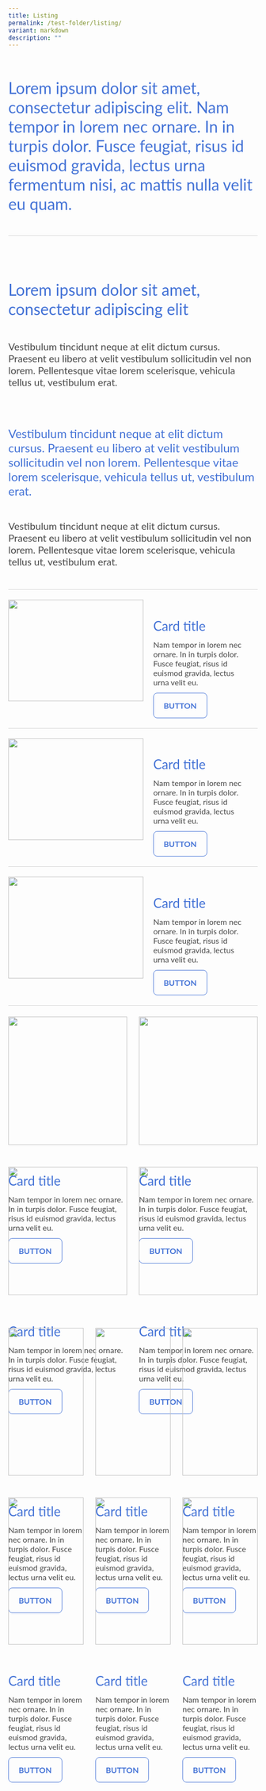 ```yaml
---
title: Listing
permalink: /test-folder/listing/
variant: markdown
description: ""
---
```

<style>
    .iso-template h3 {
        color: #4372D6 !important;
        font-family: Lato;
        font-size: 32px;
        font-style: normal;
        font-weight: 400;
        line-height: normal;
        margin-bottom: 0px;
    }

    .iso-template h4 {
        color: #4372D6 !important;
        font-family: Lato;
        font-size: 26px;
        font-style: normal;
        font-weight: 400;
        line-height: normal;
        margin-bottom: 0px;
    }

    .iso-template h5 {
        color: #4372D6 !important;
        font-family: Lato;
        font-size: 24px;
        font-style: normal;
        font-weight: 400;
        line-height: normal;
        margin-bottom: 0px;
    }

    .iso-template .body-text-regular {
        color: #484848 !important;
        font-family: Lato;
        font-size: 20px;
        font-style: normal;
        font-weight: 400;
        line-height: normal;
    }

    .iso-template .body-text-small {
        color: #484848 !important;
        font-family: Lato;
        font-size: 16px;
        font-style: normal;
        font-weight: 400;
        line-height: normal;
    }

    .iso-template .body-text-bold {
        color: #000 !important;
        font-family: Lato;
        font-size: 20px;
        font-style: normal;
        font-weight: 700;
        line-height: normal;
    }

    .iso-template .body-text-small-bold {
        color: #4372D6 !important;
        font-family: Lato;
        font-size: 16px;
        font-style: normal;
        font-weight: 700;
        line-height: normal;
    }

    .iso-template .anchorlink {
        color: #4372D6 !important;
        font-family: Lato;
        font-size: 20px;
        font-style: normal;
        font-weight: 700;
        line-height: normal;
        text-decoration-line: underline;
    }

    .iso-template .button-default {
        width: auto;
        height: auto;
        padding: 15px 20px;
        border-radius: 8px;
        border: 1px solid #4372D6;
        color: #4372D6 !important;
        font-family: Lato;
        font-size: 16px;
        font-style: normal;
        font-weight: 700;
        line-height: normal;
        text-transform: uppercase;
        cursor: pointer;
        display: inline-block;
    }

    .iso-template .button-blue {
        width: auto;
        height: auto;
        padding: 15px 20px;
        border-radius: 8px;
        border: 1px solid #4372D6;
        color: #fff !important;
        background-color: #4372D6;
        font-family: Lato;
        font-size: 16px;
        font-style: normal;
        font-weight: 700;
        line-height: normal;
        text-transform: uppercase;
        cursor: pointer;
        display: inline-block;
    }

    .iso-template .button-blue > svg {
        display: inline;
        margin-left: 15px
    }

    @media only screen and (max-width: 768px) {
        .iso-template h3 {
            font-size: 28px;
        }

        .iso-template h4 {
            font-size: 24px;
        }

        .iso-template h5 {
            font-size: 22px;
        }
    }
</style>
<style>
    .listing-template {
        width: 100%;
        display: flex;
        flex-direction: column;
    }

    .listing-template .section {
        width: 100%;
        position: relative;
    }

    .listing-template .section.heading-text {
        padding-bottom: 44px;
        border-bottom: 1px solid #d6d6d6;
        margin-bottom: 22px;
    }

    .listing-template .section.article-title {
        padding-top: 22px;
        padding-bottom: 22px;
    }

    .listing-template .section.article-subtitle {
        padding-top: 22px;
        padding-bottom: 22px;
    }

    .listing-template .section.article-text {
        padding-top: 22px;
        padding-bottom: 22px;
    }

    .listing-template .section.card-one-container {
        width: 100%;
        margin-top: 22px;
    }
</style>
<style>
    .listing-template .card-one-box {
        border-top: 1px solid #d6d6d6;
        width: 100%;
        height: auto;
        min-height: 205px;
        padding: 20px 0px;
        display: flex;
        flex-direction: row;
    }

    .listing-template .card-one-box:last-of-type {
        border-bottom: 1px solid #d6d6d6;
    }

    .listing-template .card-one-box > img {
        width: 273px;
        height: 205px;
    }

    .listing-template .card-one-details {
        width: calc(100% - 273px);
        height: auto;
        box-sizing: border-box;
        padding: 0px 20px;
    }

    .listing-template .card-one-title {
        width: 100%;
        height: auto;
        float: left;
    }

    .listing-template .card-one-text {
        width: 100%;
        height: auto;
        padding: 12px 0px;
        float: left;
    }

    @media only screen and (max-width: 768px) {
        .listing-template .card-one-box {
            flex-direction: column-reverse;
        }

        .listing-template .card-one-box > img {
            width: 100%;
            height: auto;
            border-radius: 10px;
            margin-top: 20px;
        }

        .listing-template .card-one-details {
            width: 100%;
            padding: 0px;
        }
    }
</style>
<style>
    .listing-template .card-two-container {
        width: 100%;
        margin-top: 22px;
        display: flex;
        flex-wrap: wrap;
    }

    .listing-template .card-two-box {
        height: auto;
        flex: 0 0 50%;
        box-sizing: border-box;
        padding-bottom: 44px
    }

    .listing-template .card-two-box:nth-of-type(odd) {
        padding-right: 12px;
    }

    .listing-template .card-two-box:nth-of-type(even) {
        padding-left: 12px;
    }

    .listing-template .card-two-box > img {
        width: 100%;
        height: auto;
    }

    .listing-template .card-two-details {
        width: 100%;
        height: auto;
        box-sizing: border-box;
        padding-top: 20px;
    }

    .listing-template .card-two-title {
        width: 100%;
        height: auto;
        float: left;
    }

    .listing-template .card-two-text {
        width: 100%;
        height: auto;
        padding: 12px 0px;
        float: left;
    }

    @media only screen and (max-width: 1279px) {
        
    }

    @media only screen and (max-width: 1023px) {
        
    }

    @media only screen and (max-width: 768px) {
        .listing-template .card-two-box {
            flex: 0 0 100%;
        }

        .listing-template .card-two-box:nth-of-type(odd) {
            padding-right: 0px;
        }

        .listing-template .card-two-box:nth-of-type(even) {
            padding-left: 0px;
        }
    }
</style>
<style>
    .listing-template .card-three-container {
        width: 100%;
        margin-top: 22px;
        display: flex;
        flex-wrap: wrap;
    }

    .listing-template .card-three-box {
        height: auto;
        flex: 0 0 33.33333%;
        box-sizing: border-box;
        padding-bottom: 44px
    }

    .listing-template .card-three-box:nth-of-type(3n+1) {
        padding-right: 16px;
    }

    .listing-template .card-three-box:nth-of-type(3n+2) {
        padding-right: 8px;
        padding-left: 8px;
    }

    .listing-template .card-three-box:nth-of-type(3n+3) {
        padding-left: 16px;
    }

    .listing-template .card-three-box > img {
        width: 100%;
        height: auto;
    }

    .listing-template .card-three-details {
        width: 100%;
        height: auto;
        box-sizing: border-box;
        padding-top: 20px;
    }

    .listing-template .card-three-title {
        width: 100%;
        height: auto;
        float: left;
    }

    .listing-template .card-three-text {
        width: 100%;
        height: auto;
        padding: 12px 0px;
        float: left;
    }

    @media only screen and (max-width: 1279px) {
        
    }

    @media only screen and (max-width: 1023px) {
        
    }

    @media only screen and (max-width: 768px) {
        .listing-template .card-three-box {
            flex: 0 0 100%;
        }

        .listing-template .card-three-box:nth-of-type(3n+1) {
            padding-right: 0px;
        }

        .listing-template .card-three-box:nth-of-type(3n+2) {
            padding-right: 0px;
            padding-left: 0px;
        }

        .listing-template .card-three-box:nth-of-type(3n+3) {
            padding-left: 0px;
        }
    }
</style>
<div class="iso-template listing-template">
    <div class="section heading-text">
        <h3>Lorem ipsum dolor sit amet, consectetur adipiscing elit. Nam tempor in lorem nec ornare. In in turpis dolor. Fusce feugiat, risus id euismod gravida, lectus urna fermentum nisi, ac mattis nulla velit eu quam.</h3>
    </div>
    <div class="section article-title">
        <h3>Lorem ipsum dolor sit amet, consectetur adipiscing elit</h3>
    </div>
    <div class="section article-text">
        <span class="body-text-regular">Vestibulum tincidunt neque at elit dictum cursus. Praesent eu libero at velit vestibulum sollicitudin vel non lorem. Pellentesque vitae lorem scelerisque, vehicula tellus ut, vestibulum erat.</span>
    </div>
    <div class="section article-subtitle">
        <h5>Vestibulum tincidunt neque at elit dictum cursus. Praesent eu libero at velit vestibulum sollicitudin vel non lorem. Pellentesque vitae lorem scelerisque, vehicula tellus ut, vestibulum erat.</h5>
    </div>
    <div class="section article-text">
        <span class="body-text-regular">Vestibulum tincidunt neque at elit dictum cursus. Praesent eu libero at velit vestibulum sollicitudin vel non lorem. Pellentesque vitae lorem scelerisque, vehicula tellus ut, vestibulum erat.</span>
    </div>
    <div class="section card-one-container">
        <div class="card-one-box">
            <img alt="" src="https://developers.elementor.com/docs/assets/img/elementor-placeholder-image.png">
            <div class="card-one-details">
                <div class="card-one-title">
                    <h4>Card title</h4>
                </div>
                <div class="card-one-text">
                    <span class="body-text-small">Nam tempor in lorem nec ornare. In in turpis dolor. Fusce feugiat, risus id euismod gravida, lectus urna velit eu.</span>
                </div>
                <div class="button-default">
                    BUTTON
                </div>
            </div>
        </div>
        <div class="card-one-box">
            <img alt="" src="https://developers.elementor.com/docs/assets/img/elementor-placeholder-image.png">
            <div class="card-one-details">
                <div class="card-one-title">
                    <h4>Card title</h4>
                </div>
                <div class="card-one-text">
                    <span class="body-text-small">Nam tempor in lorem nec ornare. In in turpis dolor. Fusce feugiat, risus id euismod gravida, lectus urna velit eu.</span>
                </div>
                <div class="button-default">
                    BUTTON
                </div>
            </div>
        </div>
        <div class="card-one-box">
            <img alt="" src="https://developers.elementor.com/docs/assets/img/elementor-placeholder-image.png">
            <div class="card-one-details">
                <div class="card-one-title">
                    <h4>Card title</h4>
                </div>
                <div class="card-one-text">
                    <span class="body-text-small">Nam tempor in lorem nec ornare. In in turpis dolor. Fusce feugiat, risus id euismod gravida, lectus urna velit eu.</span>
                </div>
                <div class="button-default">
                    BUTTON
                </div>
            </div>
        </div>
    </div>
    <div class="section card-two-container">
        <div class="card-two-box">
            <img alt="" src="https://developers.elementor.com/docs/assets/img/elementor-placeholder-image.png">
            <div class="card-two-details">
                <div class="card-two-title">
                    <h4>Card title</h4>
                </div>
                <div class="card-two-text">
                    <span class="body-text-small">Nam tempor in lorem nec ornare. In in turpis dolor. Fusce feugiat, risus id euismod gravida, lectus urna velit eu.</span>
                </div>
                <div class="button-default">
                    BUTTON
                </div>
            </div>
        </div>
        <div class="card-two-box">
            <img alt="" src="https://developers.elementor.com/docs/assets/img/elementor-placeholder-image.png">
            <div class="card-two-details">
                <div class="card-two-title">
                    <h4>Card title</h4>
                </div>
                <div class="card-two-text">
                    <span class="body-text-small">Nam tempor in lorem nec ornare. In in turpis dolor. Fusce feugiat, risus id euismod gravida, lectus urna velit eu.</span>
                </div>
                <div class="button-default">
                    BUTTON
                </div>
            </div>
        </div>
        <div class="card-two-box">
            <img alt="" src="https://developers.elementor.com/docs/assets/img/elementor-placeholder-image.png">
            <div class="card-two-details">
                <div class="card-two-title">
                    <h4>Card title</h4>
                </div>
                <div class="card-two-text">
                    <span class="body-text-small">Nam tempor in lorem nec ornare. In in turpis dolor. Fusce feugiat, risus id euismod gravida, lectus urna velit eu.</span>
                </div>
                <div class="button-default">
                    BUTTON
                </div>
            </div>
        </div>
        <div class="card-two-box">
            <img alt="" src="https://developers.elementor.com/docs/assets/img/elementor-placeholder-image.png">
            <div class="card-two-details">
                <div class="card-two-title">
                    <h4>Card title</h4>
                </div>
                <div class="card-two-text">
                    <span class="body-text-small">Nam tempor in lorem nec ornare. In in turpis dolor. Fusce feugiat, risus id euismod gravida, lectus urna velit eu.</span>
                </div>
                <div class="button-default">
                    BUTTON
                </div>
            </div>
        </div>
    </div>
    <div class="section card-three-container">
        <div class="card-three-box">
            <img alt="" src="https://developers.elementor.com/docs/assets/img/elementor-placeholder-image.png">
            <div class="card-three-details">
                <div class="card-three-title">
                    <h4>Card title</h4>
                </div>
                <div class="card-three-text">
                    <span class="body-text-small">Nam tempor in lorem nec ornare. In in turpis dolor. Fusce feugiat, risus id euismod gravida, lectus urna velit eu.</span>
                </div>
                <div class="button-default">
                    BUTTON
                </div>
            </div>
        </div>
        <div class="card-three-box">
            <img alt="" src="https://developers.elementor.com/docs/assets/img/elementor-placeholder-image.png">
            <div class="card-three-details">
                <div class="card-three-title">
                    <h4>Card title</h4>
                </div>
                <div class="card-three-text">
                    <span class="body-text-small">Nam tempor in lorem nec ornare. In in turpis dolor. Fusce feugiat, risus id euismod gravida, lectus urna velit eu.</span>
                </div>
                <div class="button-default">
                    BUTTON
                </div>
            </div>
        </div>
        <div class="card-three-box">
            <img alt="" src="https://developers.elementor.com/docs/assets/img/elementor-placeholder-image.png">
            <div class="card-three-details">
                <div class="card-three-title">
                    <h4>Card title</h4>
                </div>
                <div class="card-three-text">
                    <span class="body-text-small">Nam tempor in lorem nec ornare. In in turpis dolor. Fusce feugiat, risus id euismod gravida, lectus urna velit eu.</span>
                </div>
                <div class="button-default">
                    BUTTON
                </div>
            </div>
        </div>
        <div class="card-three-box">
            <img alt="" src="https://developers.elementor.com/docs/assets/img/elementor-placeholder-image.png">
            <div class="card-three-details">
                <div class="card-three-title">
                    <h4>Card title</h4>
                </div>
                <div class="card-three-text">
                    <span class="body-text-small">Nam tempor in lorem nec ornare. In in turpis dolor. Fusce feugiat, risus id euismod gravida, lectus urna velit eu.</span>
                </div>
                <div class="button-default">
                    BUTTON
                </div>
            </div>
        </div>
        <div class="card-three-box">
            <img alt="" src="https://developers.elementor.com/docs/assets/img/elementor-placeholder-image.png">
            <div class="card-three-details">
                <div class="card-three-title">
                    <h4>Card title</h4>
                </div>
                <div class="card-three-text">
                    <span class="body-text-small">Nam tempor in lorem nec ornare. In in turpis dolor. Fusce feugiat, risus id euismod gravida, lectus urna velit eu.</span>
                </div>
                <div class="button-default">
                    BUTTON
                </div>
            </div>
        </div>
        <div class="card-three-box">
            <img alt="" src="https://developers.elementor.com/docs/assets/img/elementor-placeholder-image.png">
            <div class="card-three-details">
                <div class="card-three-title">
                    <h4>Card title</h4>
                </div>
                <div class="card-three-text">
                    <span class="body-text-small">Nam tempor in lorem nec ornare. In in turpis dolor. Fusce feugiat, risus id euismod gravida, lectus urna velit eu.</span>
                </div>
                <div class="button-default">
                    BUTTON
                </div>
            </div>
        </div>
    </div>
</div>